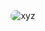 <div style="display: flex; justify-content: center; align-items: center;">
    <img src="https://blogger.googleusercontent.com/img/b/R29vZ2xl/AVvXsEi9fItIlFkA_7gbNnGU8CcmfmJ97U3MXMMBaMz4hVRZArf9onFTA7soU6vu2hx5d4DO3dj__IRefM-htuMDx95tRDBM8ytKy5hnxgeNcL6fYtdvxcfUEorl-zgLnU8NqRtD_3F-UlFAOWPM5mHDLrH40wCq2iaI1QUKyHMV4MWR_j3VGtvw6H3FLHseDdVh/s320/msg5675601260-11061.jpg" alt="xyz" style="border-radius: 20px;">
</div>

